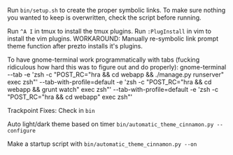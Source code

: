 Run `bin/setup.sh` to create the proper symbolic links. To make sure
nothing you wanted to keep is overwritten, check the script before running.

Run `^A I` in tmux to install the tmux plugins.
Run `:PlugInstall` in vim to install the vim plugins.
WORKAROUND: Manually re-symbolic link prompt theme function after prezto installs it's plugins.

To have gnome-terminal work programmatically with tabs (fucking ridiculous how
hard this was to figure out and do properly):
gnome-terminal --tab -e 'zsh -c "POST_RC=\"hra && cd webapp && ./manage.py runserver\" exec zsh"' --tab-with-profile=default -e 'zsh -c "POST_RC=\"hra && cd webapp && grunt watch\" exec zsh"' --tab-with-profile=default -e 'zsh -c "POST_RC=\"hra && cd webapp\" exec zsh"'

Trackpoint Fixes:
Check in `bin`

Auto light/dark theme based on timer
`bin/automatic_theme_cinnamon.py --configure`

Make a startup script with
`bin/automatic_theme_cinnamon.py --on`
